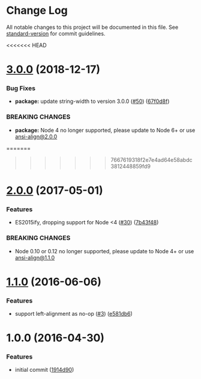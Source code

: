 # Change Log

All notable changes to this project will be documented in this file. See [standard-version](https://github.com/conventional-changelog/standard-version) for commit guidelines.

<<<<<<< HEAD
<a name="3.0.0"></a>
# [3.0.0](https://github.com/nexdrew/ansi-align/compare/v2.0.0...v3.0.0) (2018-12-17)


### Bug Fixes

* **package:** update string-width to version 3.0.0 ([#50](https://github.com/nexdrew/ansi-align/issues/50)) ([67f0d8f](https://github.com/nexdrew/ansi-align/commit/67f0d8f))


### BREAKING CHANGES

* **package:** Node 4 no longer supported, please update to Node 6+ or use ansi-align@2.0.0



=======
>>>>>>> 7667619318f2e7e4ad64e58abdc3812448859fd9
<a name="2.0.0"></a>
# [2.0.0](https://github.com/nexdrew/ansi-align/compare/v1.1.0...v2.0.0) (2017-05-01)


### Features

* ES2015ify, dropping support for Node <4 ([#30](https://github.com/nexdrew/ansi-align/issues/30)) ([7b43f48](https://github.com/nexdrew/ansi-align/commit/7b43f48))


### BREAKING CHANGES

* Node 0.10 or 0.12 no longer supported, please update to Node 4+ or use ansi-align@1.1.0



<a name="1.1.0"></a>
# [1.1.0](https://github.com/nexdrew/ansi-align/compare/v1.0.0...v1.1.0) (2016-06-06)


### Features

* support left-alignment as no-op ([#3](https://github.com/nexdrew/ansi-align/issues/3)) ([e581db6](https://github.com/nexdrew/ansi-align/commit/e581db6))



<a name="1.0.0"></a>
# 1.0.0 (2016-04-30)


### Features

* initial commit ([1914d90](https://github.com/nexdrew/ansi-align/commit/1914d90))

